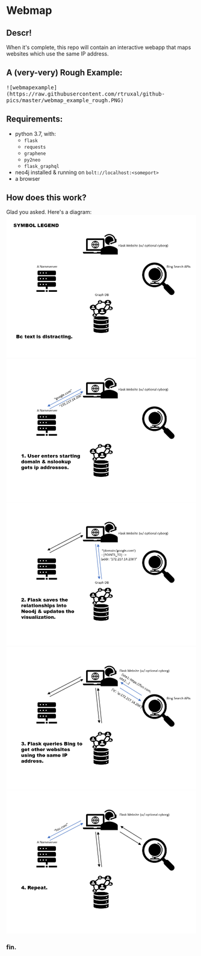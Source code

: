 Webmap
======

## Descr!

When it's complete, this repo will contain an interactive webapp that maps websites which use the same IP address.  



## A (very-very) Rough Example:    


<kbd>
![webmapexample](https://raw.githubusercontent.com/rtruxal/github-pics/master/webmap_example_rough.PNG)
</kbd>  
  
## Requirements:
 - python 3.7, with:
   - `flask`
   - `requests`
   - `graphene`
   - `py2neo`
   - `flask_graphql`
 - neo4j installed & running on `bolt://localhost:<someport>`
 - a browser  


## How does this work?

Glad you asked. Here's a diagram:  
<kbd>
![Slide1](https://github.com/rtruxal/github-pics/raw/master/webmap%20slides/Slide1.PNG)
</kbd>
<kbd>
![Slide2](https://github.com/rtruxal/github-pics/raw/master/webmap%20slides/Slide2.PNG)  
</kbd>
<kbd>
![Slide3](https://github.com/rtruxal/github-pics/raw/master/webmap%20slides/Slide3.PNG)  
</kbd>
<kbd>
![Slide4](https://github.com/rtruxal/github-pics/raw/master/webmap%20slides/Slide4.PNG)  
</kbd>
<kbd>
![Slide5](https://github.com/rtruxal/github-pics/raw/master/webmap%20slides/Slide5.PNG)  
</kbd>  


### fin.
